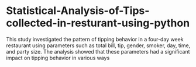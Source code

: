 # Statistical-Analysis-of-Tips-collected-in-resturant-using-python

This study investigated the pattern of tipping behavior in a four-day week restaurant using parameters such as total bill, tip, gender, smoker, day, time, and party size. The analysis showed that these parameters had a significant impact on tipping behavior in various ways
